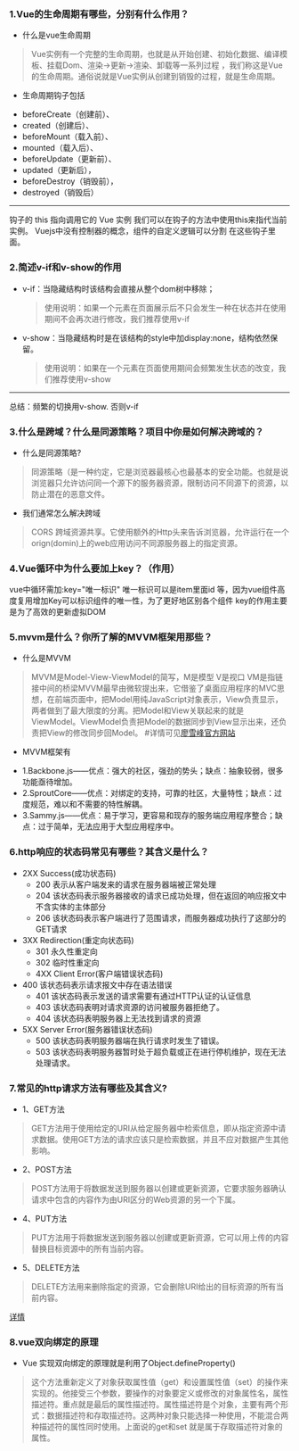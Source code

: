 ### 1.Vue的生命周期有哪些，分别有什么作用？
* 什么是vue生命周期
 >Vue实例有一个完整的生命周期，也就是从开始创建、初始化数据、编译模板、挂载Dom、渲染→更新→渲染、卸载等一系列过程 ，我们称这是Vue的生命周期。通俗说就是Vue实例从创建到销毁的过程，就是生命周期。
* 生命周期钩子包括
 + beforeCreate（创建前）、
 + created（创建后）、
 + beforeMount（载入前）、
 + mounted（载入后）、
 + beforeUpdate（更新前）、
 + updated（更新后），
 + beforeDestroy（销毁前），
 + destroyed（销毁后）
 ***
钩子的 this 指向调用它的 Vue 实例
我们可以在钩子的方法中使用this来指代当前实例。
Vuejs中没有控制器的概念，组件的自定义逻辑可以分割
在这些钩子里面。


### 2.简述v-if和v-show的作用
* v-if：当隐藏结构时该结构会直接从整个dom树中移除；
    >使用说明：如果一个元素在页面展示后不只会发生一种在状态并在使用期间不会再次进行修改，我们推荐使用v-if

 * v-show：当隐藏结构时是在该结构的style中加display:none，结构依然保留。
    >使用说明：如果在一个元素在页面使用期间会频繁发生状态的改变，我们推荐使用v-show
 *** 
 总结：频繁的切换用v-show. 否则v-if 


### 3.什么是跨域？什么是同源策略？项目中你是如何解决跨域的？
* 什么是同源策略?
 >同源策略（是一种约定，它是浏览器最核心也最基本的安全功能。也就是说浏览器只允许访问同一个源下的服务器资源，限制访问不同源下的资源，以防止潜在的恶意文件。
* 我们通常怎么解决跨域
 >CORS 跨域资源共享。它使用额外的Http头来告诉浏览器，允许运行在一个orign(domin)上的web应用访问不同源服务器上的指定资源。



### 4.Vue循环中为什么要加上key？（作用）
vue中循环需加:key="唯一标识" 唯一标识可以是item里面id 等，因为vue组件高度复用增加Key可以标识组件的唯一性，为了更好地区别各个组件 key的作用主要是为了高效的更新虚拟DOM



### 5.mvvm是什么？你所了解的MVVM框架用那些？
* 什么是MVVM
>MVVM是Model-View-ViewModel的简写，M是模型 V是视口 VM是指链接中间的桥梁MVVM最早由微软提出来，它借鉴了桌面应用程序的MVC思想，在前端页面中，把Model用纯JavaScript对象表示，View负责显示，两者做到了最大限度的分离。把Model和View关联起来的就是ViewModel。ViewModel负责把Model的数据同步到View显示出来，还负责把View的修改同步回Model。  #详情可见[廖雪峰官方网站](https://www.liaoxuefeng.com/wiki/1022910821149312/1108898947791072)
* MVVM框架有
+ 1.Backbone.js——优点：强大的社区，强劲的势头；缺点：抽象较弱，很多功能亟待增加。
+ 2.SproutCore——优点：对绑定的支持，可靠的社区，大量特性；缺点：过度规范，难以和不需要的特性解耦。
+ 3.Sammy.js——优点：易于学习，更容易和现存的服务端应用程序整合；缺点：过于简单，无法应用于大型应用程序中。


### 6.http响应的状态码常见有哪些？其含义是什么？


+ 2XX Success(成功状态码) 
  + 200 表示从客户端发来的请求在服务器端被正常处理
  + 204 该状态码表示服务器接收的请求已成功处理，但在返回的响应报文中不含实体的主体部分
  + 206 该状态码表示客户端进行了范围请求，而服务器成功执行了这部分的GET请求
+ 3XX Redirection(重定向状态码) 
  + 301 永久性重定向
  + 302 临时性重定向
  + 4XX Client Error(客户端错误状态码)
+ 400 该状态码表示请求报文中存在语法错误
  + 401 该状态码表示发送的请求需要有通过HTTP认证的认证信息
  + 403 该状态码表明对请求资源的访问被服务器拒绝了。
  + 404 该状态码表明服务器上无法找到请求的资源
+ 5XX Server Error(服务器错误状态码) 
  + 500 该状态码表明服务器端在执行请求时发生了错误。
  + 503 该状态码表明服务器暂时处于超负载或正在进行停机维护，现在无法处理请求。


### 7.常见的http请求方法有哪些及其含义?

* 1、GET方法
>GET方法用于使用给定的URI从给定服务器中检索信息，即从指定资源中请求数据。使用GET方法的请求应该只是检索数据，并且不应对数据产生其他影响。

* 2、POST方法
>POST方法用于将数据发送到服务器以创建或更新资源，它要求服务器确认请求中包含的内容作为由URI区分的Web资源的另一个下属。

* 4、PUT方法
>PUT方法用于将数据发送到服务器以创建或更新资源，它可以用上传的内容替换目标资源中的所有当前内容。

* 5、DELETE方法
>DELETE方法用来删除指定的资源，它会删除URI给出的目标资源的所有当前内容。

[详情](https://blog.csdn.net/baidu_41605403/article/details/81907015)

### 8.vue双向绑定的原理
* Vue 实现双向绑定的原理就是利用了Object.defineProperty()
> 这个方法重新定义了对象获取属性值（get）和设置属性值（set）的操作来实现的。他接受三个参数，要操作的对象要定义或修改的对象属性名，属性描述符。重点就是最后的属性描述符。属性描述符是个对象，主要有两个形式：数据描述符和存取描述符。这两种对象只能选择一种使用，不能混合两种描述符的属性同时使用。上面说的get和set 就是属于存取描述符对象的属性。
